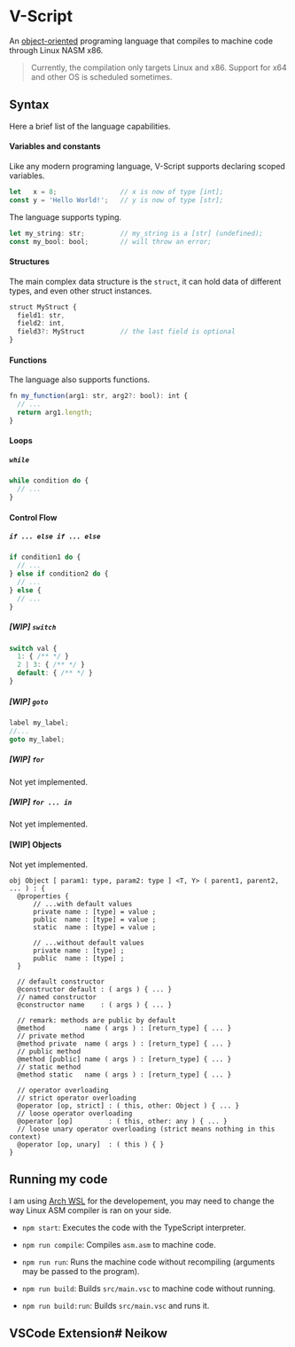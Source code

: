 V-Script
======

An [object-oriented](https://en.wikipedia.org/wiki/Object-based_language) programing language that compiles to machine code through Linux NASM x86.
> Currently, the compilation only targets Linux and x86.
> Support for x64 and other OS is scheduled sometimes.

## Syntax
Here a brief list of the language capabilities.
#### Variables and constants
Like any modern programing language, V-Script supports declaring scoped variables. 
```ts
let   x = 8;                // x is now of type [int];
const y = 'Hello World!';   // y is now of type [str];
```
The language supports typing.
```ts
let my_string: str;         // my_string is a [str] (undefined);
const my_bool: bool;        // will throw an error;
```

#### Structures
The main complex data structure is the `struct`, it can hold data of different types, and even other struct instances.
```ts
struct MyStruct {
  field1: str,           
  field2: int,
  field3?: MyStruct         // the last field is optional
}
```

#### Functions
The language also supports functions.
```ts
fn my_function(arg1: str, arg2?: bool): int {
  // ...
  return arg1.length;
}
```

#### Loops
##### `while` 
```ts
while condition do {
  // ...
}
```

#### Control Flow
##### `if ... else if ... else`
```ts
if condition1 do {
  // ...
} else if condition2 do {
  // ...
} else {
  // ...
}

```

##### [WIP] `switch`
```ts
switch val {
  1: { /** */ }
  2 | 3: { /** */ }
  default: { /** */ }
}
```

##### [WIP] `goto`
```ts
label my_label;
//...
goto my_label;
```

##### [WIP] `for`
Not yet implemented.

##### [WIP] `for ... in`
Not yet implemented.

#### [WIP] Objects
Not yet implemented.
```
obj Object [ param1: type, param2: type ] <T, Y> ( parent1, parent2, ... ) : {
  @properties {
      // ...with default values
      private name : [type] = value ;
      public  name : [type] = value ; 
      static  name : [type] = value ;

      // ...without default values
      private name : [type] ;
      public  name : [type] ;
  }
  
  // default constructor
  @constructor default : ( args ) { ... }
  // named constructor
  @constructor name    : ( args ) { ... }

  // remark: methods are public by default
  @method          name ( args ) : [return_type] { ... }
  // private method
  @method private  name ( args ) : [return_type] { ... }
  // public method
  @method [public] name ( args ) : [return_type] { ... }
  // static method
  @method static   name ( args ) : [return_type] { ... }

  // operator overloading
  // strict operator overloading
  @operator [op, strict] : ( this, other: Object ) { ... }
  // loose operator overloading
  @operator [op]         : ( this, other: any ) { ... }
  // loose unary operator overloading (strict means nothing in this context)
  @operator [op, unary]  : ( this ) { }
}
```



## Running my code
I am using [Arch WSL](https://github.com/yuk7/ArchWSL) for the developement, you may need to change the way Linux ASM compiler is ran on your side.

- `npm start`: Executes the code with the TypeScript interpreter.

- `npm run compile`: Compiles `asm.asm` to machine code.

- `npm run run`: Runs the machine code without recompiling (arguments may be passed to the program).

- `npm run build`: Builds `src/main.vsc` to machine code without running.

- `npm run build:run`: Builds `src/main.vsc` and runs it.


## VSCode Extension# Neikow
